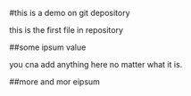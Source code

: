 #this is a demo on git depository

this is the first file in repository

##some ipsum value

you cna add anything here no matter what it is.

##more and mor eipsum